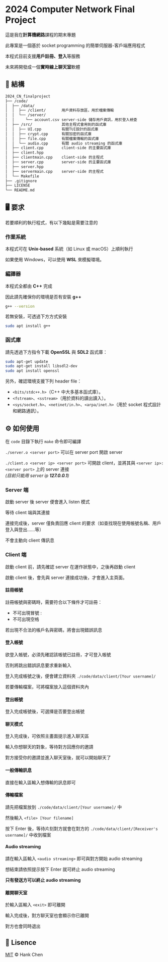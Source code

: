 # 2024 Computer Network Final Project  

這是我在**計算機網路**課程的期末專題  

此專案是一個基於 socket programming 的簡單伺服器-客戶端應用程式  

本程式目前支援**用戶註冊、登入**等服務  
  
未來將開發成一個**實時線上聊天室**軟體  
  
## 🧱 結構

```sh
2024_CN_finalproject
├── /code/
│  ├── /data/  
│  │  ├── /client/       用戶資料存放區，用於檔案傳輸
│  │  └── /server/
│  │     └── account.csv server-side 儲存用戶資訊，用於登入檢查
│  ├── /src/             其他主程式會用到的函式庫
│  │  ├── UI.cpp         有關TUI設計的函式庫
│  │  ├── crypt.cpp      有關加密的函式庫  
│  │  ├── file.cpp       有關檔案傳輸的函式庫  
│  │  └── audio.cpp      有關 audio streaming 的函式庫  
│  ├── client.cpp        client-side 的主要函式庫
│  ├── client.hpp
│  ├── clientmain.cpp    client-side 的主程式
│  ├── server.cpp        server-side 的主要函式庫
│  ├── server.hpp
│  ├── servermain.cpp    server-side 的主程式  
│  └── Makefile
├── .gitignore
├── LICENSE
└── README.md
```

## 🖥️ 要求    

若要順利的執行程式，有以下幾點是需要注意的  

### 作業系統  

本程式可在 **Unix-based** 系統（如 Linux 或 macOS）上順利執行  

如果使用 Windows，可以使用 **WSL** 來模擬環境。  

### 編譯器  

本程式全都由 **C++** 完成  

因此請先確保你的環境是否有安裝 **g++**
```sh
g++ --version
```
若無安裝，可透過下方方式安裝  
```sh
sudo apt install g++
```
### 函式庫  
請先透過下方指令下載 **OpenSSL** 與 **SDL2** 函式庫：  
```sh
sudo apt-get update
sudo apt-get install libsdl2-dev
sudo apt install openssl
```
  
另外，確認環境支援下列 header file：
- `<bits/stdc++.h>`（C++ 中大多基本函式庫）。
- `<fstream>`、`<sstream>`（用於資料的讀出讀入）。 
- `<sys/socket.h>`、`<netinet/in.h>`、`<arpa/inet.h>`（用於 socket 程式設計和網路通訊）。

## ⚙️ 如何使用  

在 `code` 目錄下執行 `make` 命令即可編譯  
  
`./server.o <server port>` 可以在 server port 開啟 server    
  
`./client.o <server ip> <server port>` 可開啟 client，並將其與 `<server ip>:<server port>` 上的 server 連接    
*(目前只能用 server ip **127.0.0.1**)*  

### Server 端

啟動 server 後 server 便會進入 listen 模式  
  
等待 client 端與其連接  

連接完成後，server 僅負責回應 client 的要求（如查找現在使用帳號名稱、用戶登入與登出……等）  

不會主動向 client 傳訊息  

### Client 端

啟動 client 前，請先確認 server 在運作狀態中，之後再啟動 client

啟動 client 後，會先與 server 連接成功後，才會進入主頁面。  

#### 註冊帳號  

註冊帳號與密碼時，需要符合以下條件才可註冊：
- 不可出現冒號 :   
- 不可出現空格
  
若出現不合法的帳戶名與密碼，將會出現錯誤訊息  

#### 登入帳號  

欲登入帳號，必須先確認該帳號已註冊，才可登入帳號  

否則將跳出錯誤訊息要求重新輸入  
  
登入完成帳號之後，便會建立資料夾 `./code/data/client/[Your username]/`  

若要傳輸檔案，可將檔案放入這個資料夾內  

#### 登出帳號

登入完成帳號後，可選擇是否要登出帳號  

#### 聊天模式  

登入完成後，可依照主畫面提示進入聊天區  

輸入你想聊天的對象，等待對方回應你的邀請  

對方接受你的邀請並進入聊天室後，就可以開始聊天了  
  
#### 一般傳輸訊息
直接在輸入區輸入想傳輸的訊息即可  

#### 傳輸檔案  
請先把檔案放到 `./code/data/client/[Your username]/` 中  

然後輸入 `<file> [Your filename]`  

按下 Enter 後，等待片刻對方就會在對方的 `./code/data/client/[Receiver's username]/` 中收到檔案  

#### Audio streaming  
請在輸入區輸入 `<audio streaming>` 即可與對方開始 audio streaming  

想結束請依照提示按下 Enter 就可終止 audio streaming  

**只有發送方可以終止 audio streaming**  

#### 離開聊天室 
於輸入區輸入 `<exit>` 即可離開  

輸入完成後，對方聊天室也會顯示你已離開　　

對方也會同時退出　　

## 🪪 Lisence  
[MIT](LICENSE) © Hank Chen  
